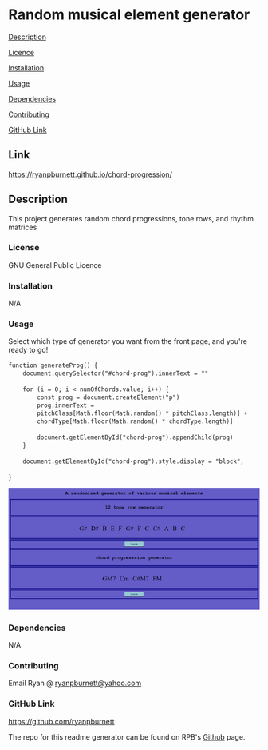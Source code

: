# Random musical element generator

[Description](#description)

[Licence](#license)

[Installation](#installation)

[Usage](#usage)

[Dependencies](#dependencies)

[Contributing](#contributing)

[GitHub Link](#github-link)


## Link
https://ryanpburnett.github.io/chord-progression/

## Description
This project generates random chord progressions, tone rows, and rhythm matrices

### License
GNU General Public Licence

### Installation
N/A

### Usage
Select which type of generator you want from the front page, and you're ready to go!

```
function generateProg() {
    document.querySelector("#chord-prog").innerText = ""

    for (i = 0; i < numOfChords.value; i++) {
        const prog = document.createElement("p")
        prog.innerText = 
        pitchClass[Math.floor(Math.random() * pitchClass.length)] +
        chordType[Math.floor(Math.random() * chordType.length)] 
        
        document.getElementById("chord-prog").appendChild(prog)
    }
    
    document.getElementById("chord-prog").style.display = "block";

}
```

![Title](./assets/chord.bmp)

### Dependencies
N/A

### Contributing
Email Ryan @ ryanpburnett@yahoo.com

### GitHub Link
https://github.com/ryanpburnett

The repo for this readme generator can be found on RPB's [Github](https://github.com/ryanpburnett/readme-generator) page.